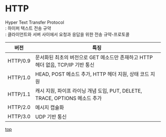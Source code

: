 # HTTP
Hyper Text Transfer Protocol       
: 하이퍼 텍스트 전송 규약    
: 클라이언트와 서버 사이에서 요청과 응답을 위한 전송 규약-프로토콜      


버전 | 특징
---|---
HTTP/0.9  | 문서화된 최초의 버전으로 GET 메소드만 존재하고 HTTP 헤더 없음, TCP/IP 기반 통신
HTTP/1.0  | HEAD, POST 메소드 추가, HTTP 헤더 지원, 상태 코드 지원
HTTP/1.1  | 캐시 지원, 파이프 라이닝 개념 도입, PUT, DELETE, TRACE, OPTIONS 메소드 추가  
HTTP/2.0  | 메시지 캡슐화
HTTP/3.0  | UDP 기반 통신  



[top](#)
